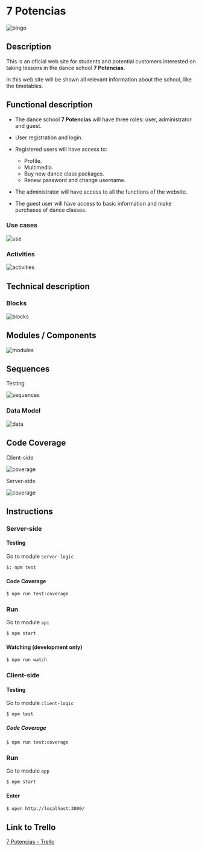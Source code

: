 # 7 Potencias

![bingo](https://i.chzbgr.com/full/8441946880/h6133FE99/bailando)

## Description

This is an oficial web site for students and potential customers interested on taking lessons in the dance school **7 Potencias**.

In this web site will be shown all relevant information about the school, like the timetables.

## Functional description

- The dance school **7 Potencias** will have three roles: user, administrator and guest.

- User registration and login.

- Registered users will have access to:

  - Profile.
  - Multimedia.
  - Buy new dance class packages.
  - Renew password and change username.

- The administrator will have access to all the functions of the website.

- The guest user will have access to basic information and make purchases of dance classes.

### Use cases

![use](./docs/images/use-cases.png)

### Activities

![activities](./docs/images/activity-functional-app.png)

## Technical description

### Blocks

![blocks](./docS/images/blocks.png)

## Modules / Components

![modules](./docs/images/modules-components.png)

## Sequences

Testing

![sequences](./docs/images/testing-sequence.png)

### Data Model

![data](./docs/images/data-model.png)

## Code Coverage

Client-side

![coverage](./docs/images/client-side-code-coverage.png)

Server-side

![coverage](./docs/images/server-side-code-coverage.png)

## Instructions

### Server-side

#### Testing

Go to module `server-logic`

```sh
$: npm test
```

#### Code Coverage


```sh
$ npm run test:coverage
```

### Run

Go to module `api`

```sh
$ npm start
```

#### Watching (development only)

```sh
$ npm run watch
```

### Client-side

#### Testing

Go to module `client-logic`

```sh
$ npm test
```

##### Code Coverage

```sh
$ npm run test:coverage
```

### Run

Go to module `app`

```sh
$ npm start
```

#### Enter

```sh
$ open http://localhost:3000/
```

## Link to Trello

[7 Potencias - Trello](https://trello.com/b/89PVF4pr/7-potencias)
